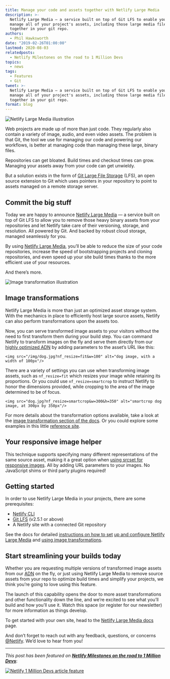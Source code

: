 ```yaml
---
title: Manage your code and assets together with Netlify Large Media
description: >-
  Netlify Large Media — a service built on top of Git LFS to enable you to
  manage all of your project's assets, including those large media files, all
  together in your git repo.
authors:
  - Phil Hawksworth
date: "2019-02-26T01:00:00"
lastmod: 2020-08-03
relatedposts:
  - Netlify Milestones on the road to 1 Million Devs
topics:
  - news
tags:
  - Features
  - Git
tweet: >-
  Netlify Large Media — a service built on top of Git LFS to enable you to
  manage all of your project's assets, including those large media files, all
  together in your git repo.
format: blog
---
```


![Netlify Large Media illustration](/img/blog/large-media-blog-post-2x.jpg "Netlify Large Media illustration")

Web projects are made up of more than just code. They regularly also contain a variety of image, audio, and even video assets. The problem is that Git, the tool we use for managing our code and powering our workflows, is better at managing code than managing these large, binary files.

Repositories can get bloated. Build times and checkout times can grow. Managing your assets away from your code can get unwieldy.

But a solution exists in the form of [Git Large File Storage](https://git-lfs.github.com/) (LFS), an open source extension to Git which uses pointers in your repository to point to assets managed on a remote storage server.

## Commit the big stuff

Today we are happy to announce [Netlify Large Media](/features/large-media/) — a service built on top of Git LFS to allow you to remove those heavy binary assets from your repositories and let Netlify take care of their versioning, storage, and resolution. All powered by Git. And backed by robust cloud storage, managed seamlessly for you.

By using [Netlify Large Media](/features/large-media/), you’ll be able to reduce the size of your code repositories, increase the speed of bootstrapping projects and cloning repositories, and even speed up your site build times thanks to the more efficient use of your resources.

And there’s more.

![Image transformation illustration](/img/blog/large-media-blog-post-2-2x.jpg "Image transformation illustration")

## Image transformations

Netlify Large Media is more than just an optimized asset storage system. With the mechanics in place to efficiently host large source assets, Netlify can also perform transformations upon the assets too.

Now, you can serve transformed image assets to your visitors without the need to first transform them during your build step. You can command Netlify to transform images on the fly and serve them directly from our [highly optimized ADN](https://www.netlify.com/features/adn/) by adding parameters to the asset’s URL like this:

```
<img src="/img/dog.jpg?nf_resize=fit&w=100" alt="dog image, with a width of 100px"/>
```

There are a variety of settings you can use when transforming image assets, such as `nf_resize=fit` which resizes your image while retaining its proportions. Or you could use `nf_resize=smartcrop` to instruct Netlify to honor the dimensions provided, while cropping to the area of the image determined to be of focus.

```
<img src="dog.jpg?nf_resize=smartcrop&w=300&h=350" alt="smartcrop dog image, at 300px by 350px"/>
```

For more details about the transformation options available, take a look at the [image transformation section of the docs](/docs/image-transformation). Or you could explore some examples in this little [reference site](https://netlify-photo-gallery.netlify.com/photos_s/).

## Your responsive image helper

This technique supports specifying many different representations of the same source asset, making it a great option when [using srcset for responsive images](https://developer.mozilla.org/en-US/docs/Learn/HTML/Multimedia_and_embedding/Responsive_images). All by adding URL parameters to your images. No JavaScript shims or third party plugins required!

## Getting started

In order to use Netlify Large Media in your projects, there are some prerequisites:

- [Netlify CLI](https://www.netlify.com/docs/cli/)
- [Git LFS](https://git-lfs.github.com/) (v2.5.1 or above)
- A Netlify site with a connected Git repository

See the docs for detailed [instructions on how to set](/docs/large-media) [up and configure Netlify Large Media](/docs/large-media) and [using image transformations](/docs/image-transformation).

## Start streamlining your builds today

Whether you are requesting multiple versions of transformed image assets from our [ADN](https://www.netlify.com/features/adn) on the fly, or just using Netlify Large Media to remove source assets from your repo to optimize build times and simplify your projects, we think you’re going to love using this feature.

The launch of this capability opens the door to more asset transformations and other functionality down the line, and we’re excited to see what you’ll build and how you’ll use it. Watch this space (or register for our newsletter) for more information as things develop.

To get started with your own site, head to the [Netlify Large Media docs](/docs/large-media) page.

And don’t forget to reach out with any feedback, questions, or concerns [@Netlify](https://twitter.com/Netlify). We’d love to hear from you!

---

_This post has been featured on **[Netlify Milestones on the road to 1 Million Devs](https://www.netlify.com/blog/2020/08/03/netlify-milestones-on-the-road-to-1-million-devs/#netlify-large-media-is-born)**_:

[![Netlify 1 Million Devs article feature](/img/blog/featured-on-1-million-devs-banner.png)](https://www.netlify.com/blog/2020/08/03/netlify-milestones-on-the-road-to-1-million-devs/#netlify-large-media-is-born)